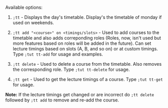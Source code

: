 Available options:

1. `;tt` - Displays the day's timetable. Display's the timetable of monday if used on weekends.

2. `;tt add "<course>" on <timings/slots>` - Used to add courses to the timetable and also adds correponding roles (Roles, now, isn't used but more features based on roles will be added in the future). Can set lecture timings based on slots (A, B, and so on) or at custom timings. Type `;tut tt-add` for usage and examples.

3. `;tt delete` - Used to delete a course from the timetable. Also removes the corresponding role. Type `;tut tt-delete` for usage.

4. `;tt get` - Used to get the lecture timings of a course. Type `;tut tt-get` for usage.

**Note:** If the lecture timings get changed or are incorrect do `;tt delete` followed by `;tt add` to remove and re-add the course.
